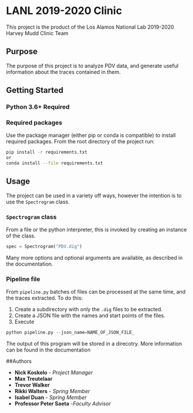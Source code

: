 # LANL 2019-2020 Clinic

This project is the product of the Los Alamos National Lab 2019-2020 Harvey Mudd Clinic Team

## Purpose

The purpose of this project is to analyze PDV data, and generate useful information about the traces contained in them.

## Getting Started

### Python 3.6+ Required

### Required packages

Use the package manager (either pip or conda is compatible) to install required packages. From the root directory of the project run:


```bash
pip install -r requirements.txt
or
conda install --file requirements.txt
```
 
 ## Usage
 The project can be used in a variety off ways, however the intention is to use the `Spectrogram` class.

 ### `Spectrogram` class
 From a file or the python interpreter, this is invoked by creating an instance of the class.

 ```python
 spec = Spectrogram("PDV.dig")
 ```

 Many more options and optional arguments are available, as described in the documentation.


### Pipeline file
From `pipeline.py` batches of files can be processed at the same time, and the traces extracted. To do this:

1) Create a subdirectory with only the `.dig` files to be extracted.
2) Create a JSON file with the names and start points of the files.
3) Execute 
```python
python pipeline.py --json_name=NAME_OF_JSON_FILE_
```

The output of this program will be stored in a direcotry. More information can be found in the documentation

##Authors

* **Nick Koskelo** - *Project Manager*
* **Max Treutelaar**
* **Trevor Walker**
* **Rikki Walters** - *Spring Member*
* **Isabel Duan** - *Spring Member*
* **Professor Peter Saeta** -*Faculty Advisor*